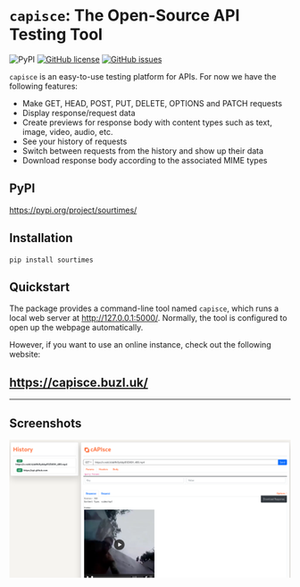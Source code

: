 # `capisce`: The Open-Source API Testing Tool
![PyPI](https://img.shields.io/pypi/v/capisce?color=blue)
[![GitHub license](https://img.shields.io/github/license/kaangiray26/capisce)](https://github.com/kaangiray26/capisce/blob/main/LICENSE)
[![GitHub issues](https://img.shields.io/github/issues/kaangiray26/capisce)](https://github.com/kaangiray26/capisce/issues)

`capisce` is an easy-to-use testing platform for APIs. For now we have the following features:

* Make GET, HEAD, POST, PUT, DELETE, OPTIONS and PATCH requests
* Display response/request data
* Create previews for response body with content types such as text, image, video, audio, etc.
* See your history of requests
* Switch between requests from the history and show up their data
* Download response body according to the associated MIME types

## PyPI
https://pypi.org/project/sourtimes/

## Installation
```
pip install sourtimes
```

## Quickstart
The package provides a command-line tool named `capisce`, which runs a local web server at http://127.0.0.1:5000/. Normally, the tool is configured to open up the webpage automatically.

However, if you want to use an online instance, check out the following website:

## https://capisce.buzl.uk/

---

## Screenshots
![](https://raw.githubusercontent.com/kaangiray26/capisce/main/images/image.png)
